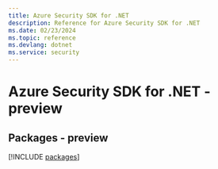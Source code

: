 ```yaml
---
title: Azure Security SDK for .NET
description: Reference for Azure Security SDK for .NET
ms.date: 02/23/2024
ms.topic: reference
ms.devlang: dotnet
ms.service: security
---
```

# Azure Security SDK for .NET - preview
## Packages - preview
[!INCLUDE [packages](security-index.md)]